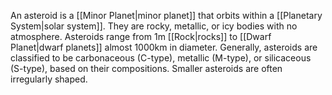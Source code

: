 An asteroid is a [[Minor Planet|minor planet]] that orbits within a [[Planetary System|solar system]]. They are rocky, metallic, or icy bodies with no atmosphere. Asteroids range from 1m [[Rock|rocks]] to [[Dwarf Planet|dwarf planets]] almost 1000km in diameter. Generally, asteroids are classified to be carbonaceous (C-type), metallic (M-type), or silicaceous (S-type), based on their compositions. Smaller asteroids are often irregularly shaped.